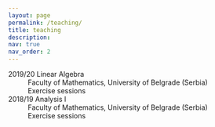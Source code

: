 ```yaml
---
layout: page
permalink: /teaching/
title: teaching
description:
nav: true
nav_order: 2
---
```


<dl>
  <dt>2019/20 Linear Algebra</dt>
  <dd>Faculty of Mathematics, University of Belgrade (Serbia)</dd>
  <dd>Exercise sessions</dd>
  <dt>2018/19 Analysis I</dt>
  <dd>Faculty of Mathematics, University of Belgrade (Serbia)</dd>
  <dd>Exercise sessions</dd>
</dl>
